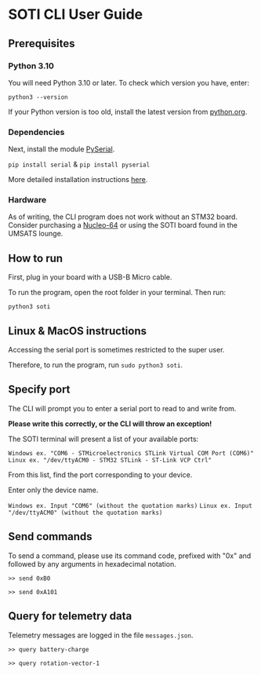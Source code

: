 # SOTI CLI User Guide

## Prerequisites

### Python 3.10

You will need Python 3.10 or later. To check which version you have, enter:

```
python3 --version
```

If your Python version is too old, install the latest version from [python.org](https://www.python.org/downloads/).

### Dependencies

Next, install the module [PySerial](https://pyserial.readthedocs.io/en/latest/index.html).

`pip install serial` & `pip install pyserial`

More detailed installation instructions [here](https://github.com/pyserial/pyserial#installation).

### Hardware

As of writing, the CLI program does not work without an STM32 board. Consider purchasing a [Nucleo-64](https://www.st.com/en/evaluation-tools/nucleo-l452re.html) or using the SOTI board found in the UMSATS lounge.

## How to run

First, plug in your board with a USB-B Micro cable.

To run the program, open the root folder in your terminal. Then run:

```
python3 soti
```

## Linux & MacOS instructions
Accessing the serial port is sometimes restricted to the super user.

Therefore, to run the program, run `sudo python3 soti`.

## Specify port
The CLI will prompt you to enter a serial port to read to and write from.

**Please write this correctly, or the CLI will throw an exception!**

The SOTI terminal will present a list of your available ports:

`Windows ex. "COM6 - STMicroelectronics STLink Virtual COM Port (COM6)"`
`Linux ex. "/dev/ttyACM0 - STM32 STLink - ST-Link VCP Ctrl"`

From this list, find the port corresponding to your device.

Enter only the device name.

`Windows ex. Input "COM6" (without the quotation marks)`
`Linux ex. Input "/dev/ttyACM0" (without the quotation marks)`

## Send commands
To send a command, please use its command code, prefixed with "0x" and followed by any arguments in hexadecimal notation.

`>> send 0xB0`

`>> send 0xA101`

## Query for telemetry data
Telemetry messages are logged in the file `messages.json`.

`>> query battery-charge`

`>> query rotation-vector-1`
